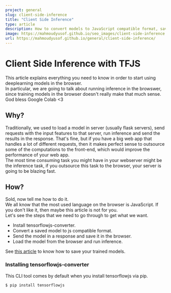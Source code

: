 ```yaml
---
project: general
slug: client-side-inference
title: "Client Side Inference"
type: article
description: How to convert models to JavaScript compatible format, save them on the clients' browsers and load them for inference.
image: https://mahmoudyusof.github.io/seo_images/client-side-inference.jpg
url: https://mahmoudyusof.github.io/general/client-side-inference/
---
```


# Client Side Inference with TFJS
This article explains everything you need to know in order to start using deeplearning models in the browser.  
In particular, we are going to talk about running inference in the browswer, since training models in the browser doesn't really make that much sense. God bless Google Colab <3

## Why?
Traditionally, we used to load a model in server (usually flask servers), send requests with the input features to that server, run inference and send the results in the response. That's fine, but if you have a big web app that handles a lot of different requests, then it makes perfect sense to outsource some of the computations to the front-end, which would improve the performance of your web app.  
The most time consuming task you might have in your webserver might be the inference task, if you outsource this task to the browser, your server is going to be blazing fast.

## How?
Sold, now tell me how to do it.  
We all know that the most used language on the browser is JavaScript. If you don't like it, then maybe this article is not for you.  
Let's see the steps that we need to go through to get what we want.  
- Install tensorflowjs-converter.
- Convert a saved model to js compatible format.
- Send the model in a response and save it in the browser.
- Load the model from the browser and run inference.

See <a class="mdlink" href="https://mahmoudyusof.github.io/general/saving-keras-models/">this article</a> to know how to save your trained models.

### Installing tensorflowjs-converter
This CLI tool comes by default when you install tensorflowjs via pip.  
```shell
$ pip install tensorflowjs
```